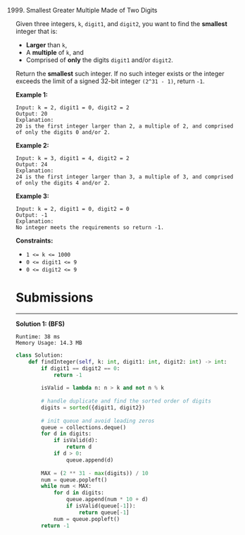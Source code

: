 1999. Smallest Greater Multiple Made of Two Digits

Given three integers, `k`, `digit1`, and `digit2`, you want to find the **smallest** integer that is:

* **Larger** than `k`,
* A **multiple** of `k`, and
* Comprised of **only** the digits `digit1` and/or `digit2`.

Return the **smallest** such integer. If no such integer exists or the integer exceeds the limit of a signed 32-bit integer `(2^31 - 1)`, return `-1`.

 

**Example 1:**
```
Input: k = 2, digit1 = 0, digit2 = 2
Output: 20
Explanation:
20 is the first integer larger than 2, a multiple of 2, and comprised of only the digits 0 and/or 2.
```

**Example 2:**
```
Input: k = 3, digit1 = 4, digit2 = 2
Output: 24
Explanation:
24 is the first integer larger than 3, a multiple of 3, and comprised of only the digits 4 and/or 2.
```

**Example 3:**
```
Input: k = 2, digit1 = 0, digit2 = 0
Output: -1
Explanation:
No integer meets the requirements so return -1.
```

**Constraints:**

* `1 <= k <= 1000`
* `0 <= digit1 <= 9`
* `0 <= digit2 <= 9`

# Submissions
---
**Solution 1: (BFS)**
```
Runtime: 38 ms
Memory Usage: 14.3 MB
```
```python
class Solution:
    def findInteger(self, k: int, digit1: int, digit2: int) -> int:
        if digit1 == digit2 == 0:
            return -1
        
        isValid = lambda n: n > k and not n % k  
		
		# handle duplicate and find the sorted order of digits
        digits = sorted({digit1, digit2})
        
        # init queue and avoid leading zeros
        queue = collections.deque()
        for d in digits:
            if isValid(d): 
                return d
            if d > 0: 
                queue.append(d)
                
        MAX = (2 ** 31 - max(digits)) / 10
        num = queue.popleft()
        while num < MAX:
            for d in digits:
                queue.append(num * 10 + d)
                if isValid(queue[-1]): 
                    return queue[-1]
            num = queue.popleft()
        return -1
```
